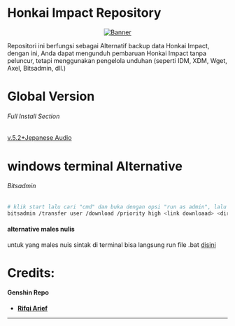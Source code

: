 # Honkai Impact Repository
<p align="center">
<a href="https://github.com/zamprjkt/Honkai-Impact-3rd-Repository/raw/main/852886.png"><img src="https://github.com/zamprjkt/Honkai-Impact-3rd-Repository/raw/main/852886.png" title="Banner"/></a>
</p>

Repositori ini berfungsi sebagai Alternatif backup data Honkai Impact, dengan ini, Anda dapat mengunduh pembaruan Honkai Impact tanpa peluncur, tetapi menggunakan pengelola unduhan (seperti IDM, XDM, Wget, Axel, Bitsadmin, dll.)


# Global Version

###### Full Install Section
[v.5.2+Jepanese Audio](https://cdn.winten.workers.dev/2:/Data/HI3_GLB_5.2_JAPANESEAUDIO.iso)

# windows terminal Alternative

###### Bitsadmin
```bash
# klik start lalu cari "cmd" dan buka dengan opsi "run as admin", lalu ketikan perintah berikut
bitsadmin /transfer user /download /priority high <link downloaad> <direktori\nama.file>
```
#### alternative males nulis
untuk yang males nuis sintak di terminal bisa langsung run file .bat [disini](https://github.com/zamprjkt/Honkai-Impact-3rd-Repository/releases/tag/Global.rev)


Credits:
=======
#### Genshin Repo
 * [**Rifqi Arief**](https://https://github.com/rapdodge)

---------------------------------------------------------------------------------------
